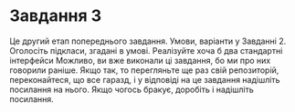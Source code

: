 # Завдання 3
Це другий етап попереднього завдання. Умови, варіанти у Завданні 2.
Оголосіть підкласи, згадані в умові.
Реалізуйте хоча б два стандартні інтерфейси
Можливо, ви вже виконали ці завдання, бо ми про них говорили раніше. Якщо так, то перегляньте ще раз свій репозиторій, переконайтеся, що все гаразд, і у відповіді на це завдання надішліть посилання на нього. Якщо чогось бракує, доробіть і надішліть посилання.
